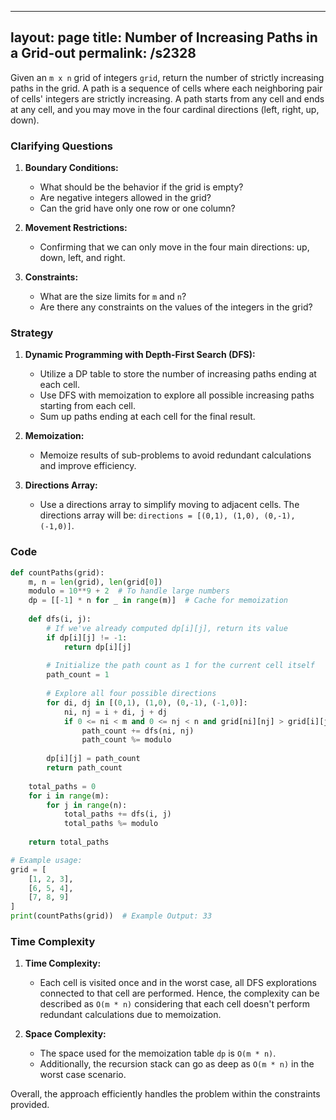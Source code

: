 
---
layout: page
title:  Number of Increasing Paths in a Grid-out
permalink: /s2328
---

Given an `m x n` grid of integers `grid`, return the number of strictly increasing paths in the grid. A path is a sequence of cells where each neighboring pair of cells' integers are strictly increasing. A path starts from any cell and ends at any cell, and you may move in the four cardinal directions (left, right, up, down).

### Clarifying Questions

1. **Boundary Conditions:**
   - What should be the behavior if the grid is empty?
   - Are negative integers allowed in the grid?
   - Can the grid have only one row or one column?
   
2. **Movement Restrictions:**
   - Confirming that we can only move in the four main directions: up, down, left, and right.

3. **Constraints:**
   - What are the size limits for `m` and `n`?
   - Are there any constraints on the values of the integers in the grid?

### Strategy

1. **Dynamic Programming with Depth-First Search (DFS):**
   - Utilize a DP table to store the number of increasing paths ending at each cell.
   - Use DFS with memoization to explore all possible increasing paths starting from each cell.
   - Sum up paths ending at each cell for the final result.

2. **Memoization:**
   - Memoize results of sub-problems to avoid redundant calculations and improve efficiency.

3. **Directions Array:**
   - Use a directions array to simplify moving to adjacent cells. The directions array will be: `directions = [(0,1), (1,0), (0,-1), (-1,0)]`.

### Code

```python
def countPaths(grid):
    m, n = len(grid), len(grid[0])
    modulo = 10**9 + 2  # To handle large numbers
    dp = [[-1] * n for _ in range(m)]  # Cache for memoization
    
    def dfs(i, j):
        # If we've already computed dp[i][j], return its value
        if dp[i][j] != -1:
            return dp[i][j]
        
        # Initialize the path count as 1 for the current cell itself
        path_count = 1
        
        # Explore all four possible directions
        for di, dj in [(0,1), (1,0), (0,-1), (-1,0)]:
            ni, nj = i + di, j + dj
            if 0 <= ni < m and 0 <= nj < n and grid[ni][nj] > grid[i][j]:
                path_count += dfs(ni, nj)
                path_count %= modulo
        
        dp[i][j] = path_count
        return path_count
    
    total_paths = 0
    for i in range(m):
        for j in range(n):
            total_paths += dfs(i, j)
            total_paths %= modulo
    
    return total_paths

# Example usage:
grid = [
    [1, 2, 3],
    [6, 5, 4],
    [7, 8, 9]
]
print(countPaths(grid))  # Example Output: 33
```

### Time Complexity

1. **Time Complexity:**
   - Each cell is visited once and in the worst case, all DFS explorations connected to that cell are performed. Hence, the complexity can be described as `O(m * n)` considering that each cell doesn't perform redundant calculations due to memoization.

2. **Space Complexity:**
   - The space used for the memoization table `dp` is `O(m * n)`.
   - Additionally, the recursion stack can go as deep as `O(m * n)` in the worst case scenario.

Overall, the approach efficiently handles the problem within the constraints provided.